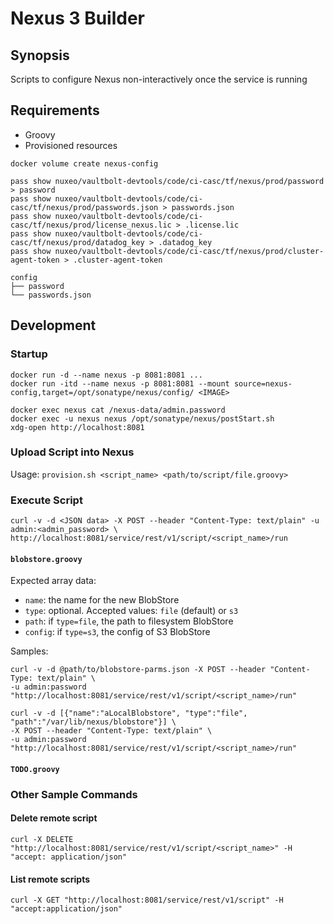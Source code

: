 # Nexus 3 Builder

## Synopsis

Scripts to configure Nexus non-interactively once the service is running

## Requirements

- Groovy
- Provisioned resources
```shell script
docker volume create nexus-config

pass show nuxeo/vaultbolt-devtools/code/ci-casc/tf/nexus/prod/password > password
pass show nuxeo/vaultbolt-devtools/code/ci-casc/tf/nexus/prod/passwords.json > passwords.json
pass show nuxeo/vaultbolt-devtools/code/ci-casc/tf/nexus/prod/license_nexus.lic > .license.lic
pass show nuxeo/vaultbolt-devtools/code/ci-casc/tf/nexus/prod/datadog_key > .datadog_key
pass show nuxeo/vaultbolt-devtools/code/ci-casc/tf/nexus/prod/cluster-agent-token > .cluster-agent-token
```

```text
config
├── password
└── passwords.json
```

## Development

### Startup

```shell script
docker run -d --name nexus -p 8081:8081 ...
docker run -itd --name nexus -p 8081:8081 --mount source=nexus-config,target=/opt/sonatype/nexus/config/ <IMAGE>

docker exec nexus cat /nexus-data/admin.password
docker exec -u nexus nexus /opt/sonatype/nexus/postStart.sh
xdg-open http://localhost:8081
```

### Upload Script into Nexus

Usage: `provision.sh <script_name> <path/to/script/file.groovy>`

### Execute Script

```shell script
curl -v -d <JSON data> -X POST --header "Content-Type: text/plain" -u admin:<admin_password> \
http://localhost:8081/service/rest/v1/script/<script_name>/run
```

#### `blobstore.groovy`

Expected array data:
* `name`: the name for the new BlobStore
* `type`: optional. Accepted values: `file` (default) or `s3`
* `path`: if `type=file`, the path to filesystem BlobStore
* `config`: if `type=s3`, the config of S3 BlobStore

Samples:
```shell script
curl -v -d @path/to/blobstore-parms.json -X POST --header "Content-Type: text/plain" \
-u admin:password  "http://localhost:8081/service/rest/v1/script/<script_name>/run"

curl -v -d [{"name":"aLocalBlobstore", "type":"file", "path":"/var/lib/nexus/blobstore"}] \
-X POST --header "Content-Type: text/plain" \
-u admin:password  "http://localhost:8081/service/rest/v1/script/<script_name>/run"
```

#### `TODO.groovy`



### Other Sample Commands

#### Delete remote script

`curl -X DELETE "http://localhost:8081/service/rest/v1/script/<script_name>" -H "accept: application/json"`

#### List remote scripts

`curl -X GET "http://localhost:8081/service/rest/v1/script" -H  "accept:application/json"`

